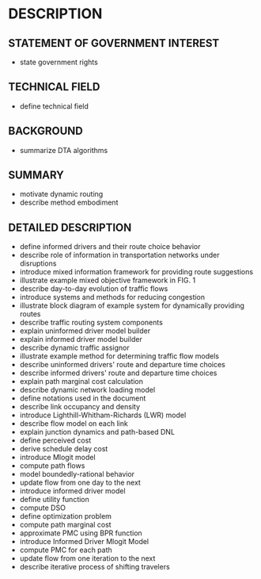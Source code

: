 # DESCRIPTION

## STATEMENT OF GOVERNMENT INTEREST

- state government rights

## TECHNICAL FIELD

- define technical field

## BACKGROUND

- summarize DTA algorithms

## SUMMARY

- motivate dynamic routing
- describe method embodiment

## DETAILED DESCRIPTION

- define informed drivers and their route choice behavior
- describe role of information in transportation networks under disruptions
- introduce mixed information framework for providing route suggestions
- illustrate example mixed objective framework in FIG. 1
- describe day-to-day evolution of traffic flows
- introduce systems and methods for reducing congestion
- illustrate block diagram of example system for dynamically providing routes
- describe traffic routing system components
- explain uninformed driver model builder
- explain informed driver model builder
- describe dynamic traffic assignor
- illustrate example method for determining traffic flow models
- describe uninformed drivers' route and departure time choices
- describe informed drivers' route and departure time choices
- explain path marginal cost calculation
- describe dynamic network loading model
- define notations used in the document
- describe link occupancy and density
- introduce Lighthill-Whitham-Richards (LWR) model
- describe flow model on each link
- explain junction dynamics and path-based DNL
- define perceived cost
- derive schedule delay cost
- introduce Mlogit model
- compute path flows
- model boundedly-rational behavior
- update flow from one day to the next
- introduce informed driver model
- define utility function
- compute DSO
- define optimization problem
- compute path marginal cost
- approximate PMC using BPR function
- introduce Informed Driver Mlogit Model
- compute PMC for each path
- update flow from one iteration to the next
- describe iterative process of shifting travelers

